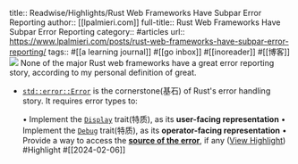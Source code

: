 title:: Readwise/Highlights/Rust Web Frameworks Have Subpar Error Reporting
author:: [[lpalmieri.com]]
full-title:: Rust Web Frameworks Have Subpar Error Reporting
category:: #articles
url:: https://www.lpalmieri.com/posts/rust-web-frameworks-have-subpar-error-reporting/
tags:: #[[a learning journal]] #[[go inbox]] #[[inoreader]] #[[博客]]  
![](https://www.lpalmieri.com/image/pavex-report-04/pavex_logo.webp)
None of the major Rust web frameworks have a great error reporting story, according to my personal definition of great.

- [`std::error::Error`](https://doc.rust-lang.org/std/error/trait.Error.html) is the cornerstone(基石) of Rust's error handling story. It requires error types to:
  
  •   Implement the [`Display`](https://doc.rust-lang.org/std/fmt/trait.Display.html) trait(特质), as its **user-facing representation**
  •   Implement the [`Debug`](https://doc.rust-lang.org/std/fmt/trait.Debug.html) trait(特质), as its **operator-facing representation**
  •   Provide a way to access the [**source of the error**](https://doc.rust-lang.org/std/error/trait.Error.html#method.source), if any ([View Highlight](https://read.readwise.io/read/01hnxnk20n938b1kejscp11c2n)) #Highlight #[[2024-02-06]]